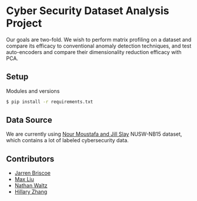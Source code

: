 # Cyber Security Dataset Analysis Project

Our goals are two-fold. We wish to perform matrix profiling on a dataset and compare its efficacy to conventional anomaly detection techniques, and test auto-encoders and compare their dimensionality reduction efficacy with PCA. 

## Setup
Modules and versions
```bash
$ pip install -r requirements.txt
```

## Data Source

We are currently using [Nour Moustafa and Jill Slay](https://cloudstor.aarnet.edu.au/plus/index.php/s/2DhnLGDdEECo4ys?path=%2FUNSW-NB15%20-%20CSV%20Files) NUSW-NB15 dataset, which contains a lot of labeled cybersecurity data. 

## Contributors

- [Jarren Briscoe](https://github.com/jbroot)
- [Max Liu](https://github.com/kolxy)
- [Nathan Waltz](https://tornato.xyz)
- [Hillary Zhang](https://github.com/hillaryzhang)
